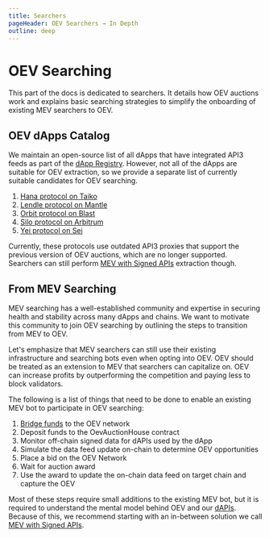 ```yaml
---
title: Searchers
pageHeader: OEV Searchers → In Depth
outline: deep
---
```


<PageHeader/>

# OEV Searching

This part of the docs is dedicated to searchers. It details how OEV auctions
work and explains basic searching strategies to simplify the onboarding of
existing MEV searchers to OEV.

## OEV dApps Catalog

We maintain an open-source list of all dApps that have integrated API3 feeds as
part of the [dApp Registry](https://github.com/api3dao/dapp-registry). However,
not all of the dApps are suitable for OEV extraction, so we provide a separate
list of currently suitable candidates for OEV searching.

<!-- NOTE: Make sure these are sorted alphabetically. -->

1. [Hana protocol on Taiko](https://www.hana.finance/)
2. [Lendle protocol on Mantle](https://lendle.xyz/)
3. [Orbit protocol on Blast](https://orbitlending.io/)
4. [Silo protocol on Arbitrum](https://app.silo.finance/)
5. [Yei protocol on Sei](https://www.yei.finance/)

Currently, these protocols use outdated API3 proxies that support the previous
version of OEV auctions, which are no longer supported. Searchers can still
perform [MEV with Signed APIs](/oev-searchers/in-depth/mev-with-signed-apis)
extraction though.

## From MEV Searching

MEV searching has a well-established community and expertise in securing health
and stability across many dApps and chains. We want to motivate this community
to join OEV searching by outlining the steps to transition from MEV to OEV.

Let's emphasize that MEV searchers can still use their existing infrastructure
and searching bots even when opting into OEV. OEV should be treated as an
extension to MEV that searchers can capitalize on. OEV can increase profits by
outperforming the competition and paying less to block validators.

The following is a list of things that need to be done to enable an existing MEV
bot to participate in OEV searching:

1. [Bridge funds](/oev-searchers/in-depth/oev-network/#bridging-eth) to the OEV
   network
2. Deposit funds to the OevAuctionHouse contract
3. Monitor off-chain signed data for dAPIs used by the dApp
4. Simulate the data feed update on-chain to determine OEV opportunities
5. Place a bid on the OEV Network
6. Wait for auction award
7. Use the award to update the on-chain data feed on target chain and capture
   the OEV

Most of these steps require small additions to the existing MEV bot, but it is
required to understand the mental model behind OEV and our
[dAPIs](#/oev-searchers/in-depth/dapis/). Because of this, we recommend starting
with an in-between solution we call
[MEV with Signed APIs](/oev-searchers/in-depth/mev-with-signed-apis).
